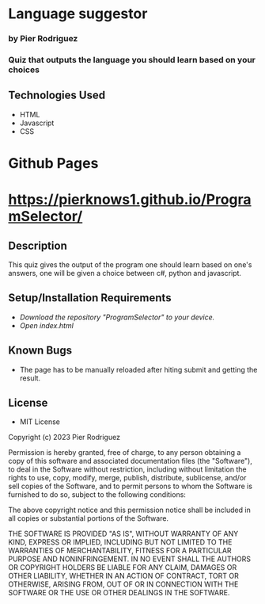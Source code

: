 # Language suggestor 
### by Pier Rodriguez

### Quiz that outputs the language you should learn based on your choices

## Technologies Used

* HTML
* Javascript
* CSS

# Github Pages
# https://pierknows1.github.io/ProgramSelector/

## Description

This quiz gives the output of the program one should learn based on one's answers, one will be given a choice between c#, python and javascript.

## Setup/Installation Requirements

* _Download the repository "ProgramSelector" to your device._
* _Open index.html_

## Known Bugs

* The page has to be manually reloaded after hiting submit and getting the result.

## License

* MIT License

Copyright (c) 2023 Pier Rodriguez

Permission is hereby granted, free of charge, to any person obtaining a copy
of this software and associated documentation files (the "Software"), to deal
in the Software without restriction, including without limitation the rights
to use, copy, modify, merge, publish, distribute, sublicense, and/or sell
copies of the Software, and to permit persons to whom the Software is
furnished to do so, subject to the following conditions:

The above copyright notice and this permission notice shall be included in all
copies or substantial portions of the Software.

THE SOFTWARE IS PROVIDED "AS IS", WITHOUT WARRANTY OF ANY KIND, EXPRESS OR
IMPLIED, INCLUDING BUT NOT LIMITED TO THE WARRANTIES OF MERCHANTABILITY,
FITNESS FOR A PARTICULAR PURPOSE AND NONINFRINGEMENT. IN NO EVENT SHALL THE
AUTHORS OR COPYRIGHT HOLDERS BE LIABLE FOR ANY CLAIM, DAMAGES OR OTHER
LIABILITY, WHETHER IN AN ACTION OF CONTRACT, TORT OR OTHERWISE, ARISING FROM,
OUT OF OR IN CONNECTION WITH THE SOFTWARE OR THE USE OR OTHER DEALINGS IN THE
SOFTWARE.